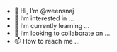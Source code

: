 - 👋 Hi, I’m @weensnaj
- 👀 I’m interested in ...
- 🌱 I’m currently learning ...
- 💞️ I’m looking to collaborate on ...
- 📫 How to reach me ...

<!---
weensnaj/weensnaj is a ✨ special ✨ repository because its `README.md` (this file) appears on your GitHub profile.
You can click the Preview link to take a look at your changes.
--->

